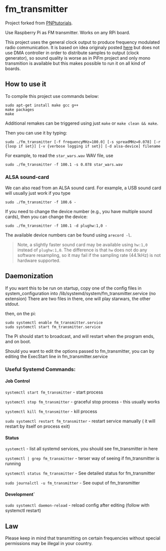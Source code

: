 # fm_transmitter

Project forked from [PNPtutorials](https://github.com/PNPtutorials/FM_Transmitter_RPi3).

Use Raspberry Pi as FM transmitter. Works on any RPi board.

This project uses the general clock output to produce frequency modulated radio
communication. It is based on idea originaly posted [here][orig] but does not 
use DMA controller in order to distribute samples to output (clock generator),
so sound quality is worse as in PiFm project and only mono transmition is available 
but this makes possible to run it on all kind of boards.

[orig]: http://icrobotics.co.uk/wiki/index.php/Turning_the_Raspberry_Pi_Into_an_FM_Transmitter

## How to use it

To compile this project use commands below:
```
sudo apt-get install make gcc g++
make packages
make
``` 

Additional remakes can be triggered using just `make` or `make clean && make`.

Then you can use it by typing:
```
sudo ./fm_transmitter [-f frequencyMHz=100.0] [-s spreadMHz=0.078] [-r {loop if set}] [-v {verbose logging if set}] [-d alsa-device] filename
```

For example, to read the `star_wars.wav` WAV file, use

```
sudo ./fm_transmitter -f 100.1 -s 0.078 star_wars.wav
```


### ALSA sound-card

We can also read from an ALSA sound card. For example, a USB sound card will usually
just work if you type

```
sudo ./fm_transmitter -f 100.6 -
```

If you need to change the device number (e.g., you have multiple sound cards),
then you can change the device:

```
sudo ./fm_transmitter -f 100.1 -d plughw:1,0 -
```

The available device numbers can be found using `arecord -l`. 

  > Note, a slightly faster sound card may be available using `hw:1,0` instead 
  > of `plughw:1,0`. The difference is that `hw` does not do any software 
  > resampling, so it may fail if the sampling rate (44.1kHz) is not hardware 
  > supported.

## Daemonization

If you want this to be run on startup, copy one of the config files in system_configuration into /lib/systemd/system/fm_transmitter.service (no extension)
There are two files in there, one will play starwars, the other stdout.
 
then, on the pi:
```
sudo systemctl enable fm_transmitter.service
sudo systemctl start fm_transmitter.service
```

The Pi should start to broadcast, and will restart when the program ends, and on boot. 

Should you want to edit the options passed to fm_transmitter, you can by editing the ExecStart line in fm_transmitter.service

### Useful Systemd Commands:

#### Job Control
```systemctl start fm_transmitter``` - start process

```systemctl stop fm_transmitter``` - graceful stop process - this usually works

```systemctl kill fm_transmitter``` - kill process

```sudo systemctl restart fm_transmitter``` - restart service manually ( it will restart by itself on process exit)

#### Status
```systemctl``` - list all systemd services, you should see fm_transmitter in here

```systemctl | grep fm_transmitter``` - terser way of seeing if fm_transmitter is running

```systemctl status fm_transmitter``` - See detailed status for fm_transmitter

```sudo journalctl -u fm_transmitter``` - See ouput of fm_transmitter

#### Development`
```sudo systemctl daemon-reload``` - reload config after editing (follow with systemctl restart)

## Law
Please keep in mind that transmitting on certain frequencies without special 
permissions may be illegal in your country.

